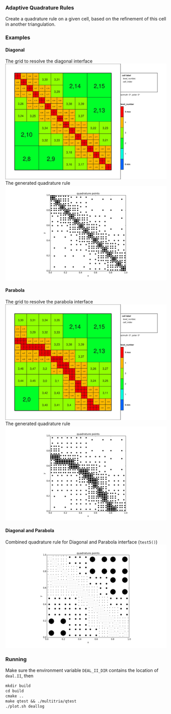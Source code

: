 ### Adaptive Quadrature Rules
Create a quadrature rule on a given cell, based on the refinement of this
cell in another triangulation.

### Examples
#### Diagonal
The grid to resolve the diagonal interface
![Diagonal grid](diagonal_grid.svg)
The generated quadrature rule
![Diagonal quadrature](diagonal_quadrature.png)

#### Parabola
The grid to resolve the parabola interface
![Parabola grid](parabola_grid.svg)
The generated quadrature rule
![Parabola quadrature](parabola_quadrature.png)

#### Diagonal and Parabola
Combined quadrature rule for Diagonal and Parabola interface (`test5()`)
![Diagonal and parabola quadrature](diagonal_and_parabola_quadrature.png)

### Running
Make sure the environment variable `DEAL_II_DIR` contains the location of
`deal.II`, then

    mkdir build
    cd build
    cmake ..
    make qtest && ./multitria/qtest
    ./plot.sh deallog
